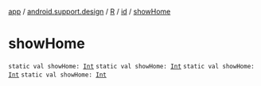 [app](../../../index.md) / [android.support.design](../../index.md) / [R](../index.md) / [id](index.md) / [showHome](.)

# showHome

`static val showHome: `[`Int`](https://kotlinlang.org/api/latest/jvm/stdlib/kotlin/-int/index.html)
`static val showHome: `[`Int`](https://kotlinlang.org/api/latest/jvm/stdlib/kotlin/-int/index.html)
`static val showHome: `[`Int`](https://kotlinlang.org/api/latest/jvm/stdlib/kotlin/-int/index.html)
`static val showHome: `[`Int`](https://kotlinlang.org/api/latest/jvm/stdlib/kotlin/-int/index.html)